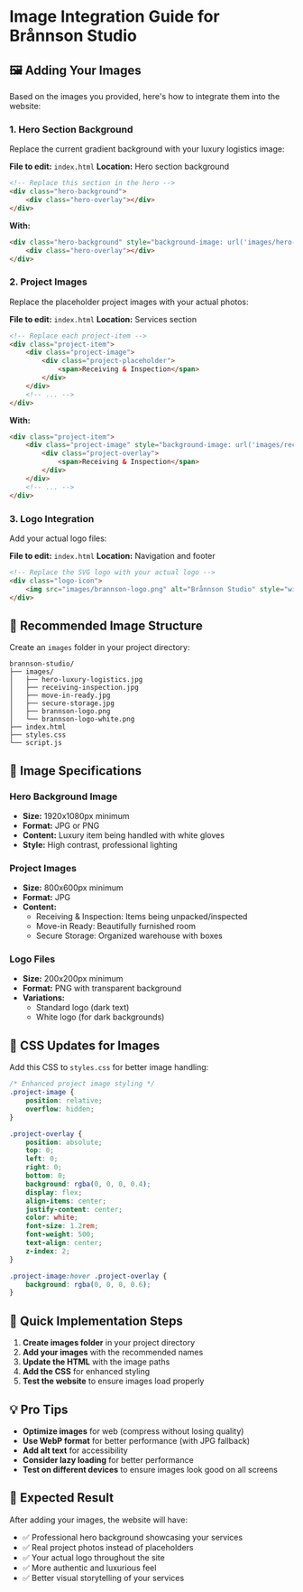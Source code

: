 # Image Integration Guide for Brånnson Studio

## 🖼️ Adding Your Images

Based on the images you provided, here's how to integrate them into the website:

### 1. **Hero Section Background**
Replace the current gradient background with your luxury logistics image:

**File to edit:** `index.html`
**Location:** Hero section background

```html
<!-- Replace this section in the hero -->
<div class="hero-background">
    <div class="hero-overlay"></div>
</div>
```

**With:**
```html
<div class="hero-background" style="background-image: url('images/hero-luxury-logistics.jpg'); background-size: cover; background-position: center;">
    <div class="hero-overlay"></div>
</div>
```

### 2. **Project Images**
Replace the placeholder project images with your actual photos:

**File to edit:** `index.html`
**Location:** Services section

```html
<!-- Replace each project-item -->
<div class="project-item">
    <div class="project-image">
        <div class="project-placeholder">
            <span>Receiving & Inspection</span>
        </div>
    </div>
    <!-- ... -->
</div>
```

**With:**
```html
<div class="project-item">
    <div class="project-image" style="background-image: url('images/receiving-inspection.jpg'); background-size: cover; background-position: center;">
        <div class="project-overlay">
            <span>Receiving & Inspection</span>
        </div>
    </div>
    <!-- ... -->
</div>
```

### 3. **Logo Integration**
Add your actual logo files:

**File to edit:** `index.html`
**Location:** Navigation and footer

```html
<!-- Replace the SVG logo with your actual logo -->
<div class="logo-icon">
    <img src="images/brannson-logo.png" alt="Brånnson Studio" style="width: 100%; height: 100%; object-fit: contain;">
</div>
```

## 📁 Recommended Image Structure

Create an `images` folder in your project directory:

```
brannson-studio/
├── images/
│   ├── hero-luxury-logistics.jpg
│   ├── receiving-inspection.jpg
│   ├── move-in-ready.jpg
│   ├── secure-storage.jpg
│   ├── brannson-logo.png
│   └── brannson-logo-white.png
├── index.html
├── styles.css
└── script.js
```

## 🎨 Image Specifications

### Hero Background Image
- **Size:** 1920x1080px minimum
- **Format:** JPG or PNG
- **Content:** Luxury item being handled with white gloves
- **Style:** High contrast, professional lighting

### Project Images
- **Size:** 800x600px minimum
- **Format:** JPG
- **Content:** 
  - Receiving & Inspection: Items being unpacked/inspected
  - Move-in Ready: Beautifully furnished room
  - Secure Storage: Organized warehouse with boxes

### Logo Files
- **Size:** 200x200px minimum
- **Format:** PNG with transparent background
- **Variations:** 
  - Standard logo (dark text)
  - White logo (for dark backgrounds)

## 🔧 CSS Updates for Images

Add this CSS to `styles.css` for better image handling:

```css
/* Enhanced project image styling */
.project-image {
    position: relative;
    overflow: hidden;
}

.project-overlay {
    position: absolute;
    top: 0;
    left: 0;
    right: 0;
    bottom: 0;
    background: rgba(0, 0, 0, 0.4);
    display: flex;
    align-items: center;
    justify-content: center;
    color: white;
    font-size: 1.2rem;
    font-weight: 500;
    text-align: center;
    z-index: 2;
}

.project-image:hover .project-overlay {
    background: rgba(0, 0, 0, 0.6);
}
```

## 🚀 Quick Implementation Steps

1. **Create images folder** in your project directory
2. **Add your images** with the recommended names
3. **Update the HTML** with the image paths
4. **Add the CSS** for enhanced styling
5. **Test the website** to ensure images load properly

## 💡 Pro Tips

- **Optimize images** for web (compress without losing quality)
- **Use WebP format** for better performance (with JPG fallback)
- **Add alt text** for accessibility
- **Consider lazy loading** for better performance
- **Test on different devices** to ensure images look good on all screens

## 🎯 Expected Result

After adding your images, the website will have:
- ✅ Professional hero background showcasing your services
- ✅ Real project photos instead of placeholders
- ✅ Your actual logo throughout the site
- ✅ More authentic and luxurious feel
- ✅ Better visual storytelling of your services
